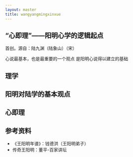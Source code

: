 ```yaml
---
layout: master
title: wangyangmingxinxue
---
```


## “心即理”——阳明心学的逻辑起点

首创。源自：陆九渊（陆象山）（宋）

心说最基本，也是最重要的一个观点
是阳明心说得以建立的基础

## 理学

## 阳明对陆学的基本观点

## 心即理


## 参考资料

- 《王阳明年谱》：钱德洪（王阳明弟子）
- 传奇王阳明：董平-百家讲坛